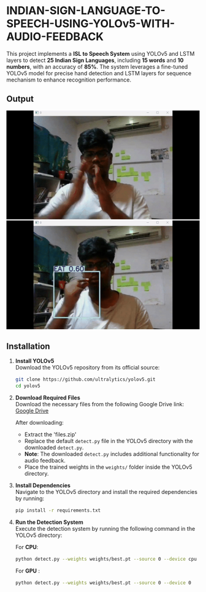 # INDIAN-SIGN-LANGUAGE-TO-SPEECH-USING-YOLOv5-WITH-AUDIO-FEEDBACK

This project implements a **ISL to Speech System** using YOLOv5 and LSTM layers to detect **25 Indian Sign Languages**, including **15 words** and **10 numbers**, with an accuracy of **85%**. The system leverages a fine-tuned YOLOv5 model for precise hand detection and LSTM layers for sequence mechanism to enhance recognition performance.

## Output
![Output 1](output/ou2.gif) ![Output 2](output/out1.gif)

## Installation

1. **Install YOLOv5**  
   Download the YOLOv5 repository from its official source:  
   ```bash
   git clone https://github.com/ultralytics/yolov5.git
   cd yolov5

2. **Download Required Files**  
   Download the necessary files from the following Google Drive link:  
   [Google Drive](https://drive.google.com/drive/folders/1eVpIyxxl2hf-DfdztyahvSsGvxE__y19?usp=drive_link)  

   After downloading:
   - Extract the 'files.zip'
    - Replace the default `detect.py` file in the YOLOv5 directory with the downloaded `detect.py`.  
     - **Note**: The downloaded `detect.py` includes additional functionality for audio feedback.    
   - Place the trained weights in the `weights/` folder inside the YOLOv5 directory.

4. **Install Dependencies**  
   Navigate to the YOLOv5 directory and install the required dependencies by running:  
   ```bash
   pip install -r requirements.txt

5. **Run the Detection System**  
   Execute the detection system by running the following command in the YOLOv5 directory:  

   For **CPU**:  
     ```bash
     python detect.py --weights weights/best.pt --source 0 --device cpu
     ```

   For **GPU** :  
     ```bash
     python detect.py --weights weights/best.pt --source 0 --device 0
     ```
